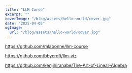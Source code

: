 ```yaml
---
title: "LLM Corse"
excerpt: ""
coverImage: "/blog/assets/hello-world/cover.jpg"
date: "2025-04-05"
ogImage:
  url: "/blog/assets/hello-world/cover.jpg"
---
```


https://github.com/mlabonne/llm-course

https://github.com/bbycroft/llm-viz

https://github.com/kenjihiranabe/The-Art-of-Linear-Algebra


